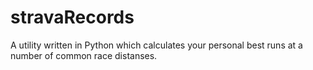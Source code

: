 # stravaRecords
A utility written in Python which calculates your personal best runs at a number of common race distanses.
